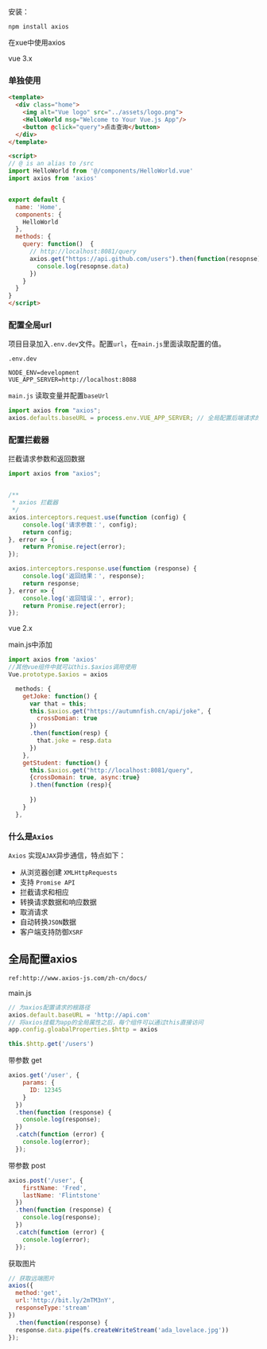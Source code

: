 安装：

```
npm install axios
```

在xue中使用axios

vue 3.x

### 单独使用

```html
<template>
  <div class="home">
    <img alt="Vue logo" src="../assets/logo.png">
    <HelloWorld msg="Welcome to Your Vue.js App"/>
    <button @click="query">点击查询</button>
  </div>
</template>

<script>
// @ is an alias to /src
import HelloWorld from '@/components/HelloWorld.vue'
import axios from 'axios'


export default {
  name: 'Home',
  components: {
    HelloWorld
  },
  methods: {
    query: function()  {
      // http://localhost:8081/query
      axios.get("https://api.github.com/users").then(function(resopnse) {
        console.log(resopnse.data)
      })
    }
  }
}
</script>

```

### 配置全局url

项目目录加入`.env.dev`文件。配置`url`，在`main.js`里面读取配置的值。

`.env.dev`

```
NODE_ENV=development
VUE_APP_SERVER=http://localhost:8088
```

`main.js` 读取变量并配置`baseUrl`

```js
import axios from "axios";
axios.defaults.baseURL = process.env.VUE_APP_SERVER; // 全局配置后端请求的url
```

### 配置拦截器

拦截请求参数和返回数据

```js
import axios from "axios";


/**
 * axios 拦截器
 */
axios.interceptors.request.use(function (config) {
    console.log('请求参数：', config);
    return config;
}, error => {
    return Promise.reject(error);
});

axios.interceptors.response.use(function (response) {
    console.log('返回结果：', response);
    return response;
}, error => {
    console.log('返回错误：', error);
    return Promise.reject(error);
});
```



























vue 2.x

main.js中添加

```js
import axios from 'axios'
//其他vue组件中就可以this.$axios调用使用
Vue.prototype.$axios = axios
```

```js
  methods: {
    getJoke: function() {
      var that = this;
      this.$axios.get("https://autumnfish.cn/api/joke", {
        crossDomian: true
      })
      .then(function(resp) {
        that.joke = resp.data
      })
    },
    getStudent: function() {
      this.$axios.get("http://localhost:8081/query",
      {crossDomain: true, async:true}
      ).then(function (resp){
        
      })
    }
  },
```



### 什么是`Axios`

`Axios` 实现`AJAX`异步通信，特点如下：

- 从浏览器创建 `XMLHttpRequests`
- 支持 `Promise API`
- 拦截请求和相应
- 转换请求数据和响应数据
- 取消请求
- 自动转换`JSON`数据
- 客户端支持防御`XSRF`

## 全局配置axios

`ref:http://www.axios-js.com/zh-cn/docs/`

main.js

```js
// 为axios配置请求的根路径
axios.default.baseURL = 'http://api.com'
// 将axios挂载为app的全局属性之后，每个组件可以通过this直接访问
app.config.gloabalProperties.$http = axios

this.$http.get('/users')
```

带参数 get

```js
axios.get('/user', {
    params: {
      ID: 12345
    }
  })
  .then(function (response) {
    console.log(response);
  })
  .catch(function (error) {
    console.log(error);
  });
```

带参数 post

```js
axios.post('/user', {
    firstName: 'Fred',
    lastName: 'Flintstone'
  })
  .then(function (response) {
    console.log(response);
  })
  .catch(function (error) {
    console.log(error);
  });
```

获取图片

```js
// 获取远端图片
axios({
  method:'get',
  url:'http://bit.ly/2mTM3nY',
  responseType:'stream'
})
  .then(function(response) {
  response.data.pipe(fs.createWriteStream('ada_lovelace.jpg'))
});
```

